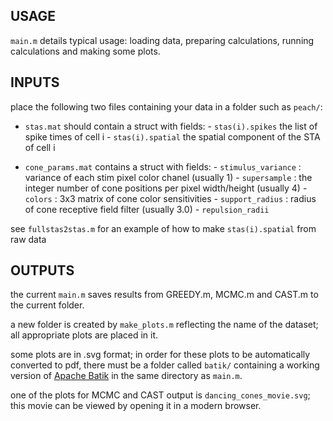 USAGE
------

`main.m` details typical usage: loading data, preparing calculations, 
running calculations and making some plots.


INPUTS
------

place the following two files containing your data in a folder 
such as `peach/`:

- `stas.mat` should contain a struct with fields:
      - `stas(i).spikes` the list of spike times of cell i
      - `stas(i).spatial` the spatial component of the STA of cell i

- `cone_params.mat` contains a struct with fields:
      - `stimulus_variance` : variance of each stim pixel color chanel (usually 1)
      - `supersample`       : the integer number of cone positions per pixel 
                              width/height  (usually 4)
      - `colors`            : 3x3 matrix of cone color sensitivities
      - `support_radius`    : radius of cone receptive field filter  (usually 3.0)
      - `repulsion_radii`

see `fullstas2stas.m` for an example of how to make `stas(i).spatial` from raw data


OUTPUTS
-------

the current `main.m` saves results from GREEDY.m, MCMC.m and CAST.m
to the current folder.

a new folder is created by `make_plots.m` reflecting the name of the 
dataset;  all appropriate plots are placed in it.

some plots are in .svg format; in order for these plots to be automatically 
converted to pdf, there must be a folder called `batik/` containing a working
version of [Apache Batik](http://xmlgraphics.apache.org/batik/download.cgi) 
in the same directory as `main.m`.

one of the plots for MCMC and CAST output is `dancing_cones_movie.svg`; 
this movie can be viewed by opening it in a modern browser.